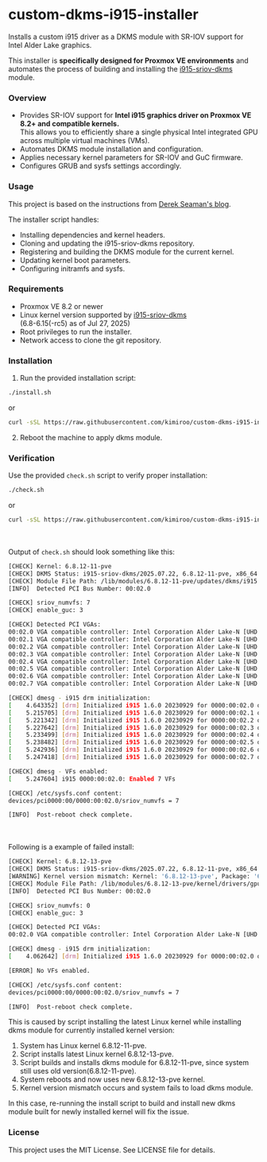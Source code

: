 # custom-dkms-i915-installer

Installs a custom i915 driver as a DKMS module with SR-IOV support for Intel Alder Lake graphics.

This installer is **specifically designed for Proxmox VE environments** and automates the process of building and installing the [i915-sriov-dkms](https://github.com/strongtz/i915-sriov-dkms) module.

### Overview

- Provides SR-IOV support for **Intel i915 graphics driver on Proxmox VE 8.2+ and compatible kernels.**\
  This allows you to efficiently share a single physical Intel integrated GPU across multiple virtual machines (VMs).
- Automates DKMS module installation and configuration.
- Applies necessary kernel parameters for SR-IOV and GuC firmware.
- Configures GRUB and sysfs settings accordingly.

### Usage

This project is based on the instructions from [Derek Seaman's blog](https://www.derekseaman.com/2024/07/proxmox-ve-8-2-windows-11-vgpu-vt-d-passthrough-with-intel-alder-lake.html).

The installer script handles:

- Installing dependencies and kernel headers.
- Cloning and updating the i915-sriov-dkms repository.
- Registering and building the DKMS module for the current kernel.
- Updating kernel boot parameters.
- Configuring initramfs and sysfs.

### Requirements

- Proxmox VE 8.2 or newer
- Linux kernel version supported by [i915-sriov-dkms](https://github.com/strongtz/i915-sriov-dkms)\
  (6.8-6.15(-rc5) as of Jul 27, 2025)
- Root privileges to run the installer.
- Network access to clone the git repository.

### Installation

1. Run the provided installation script:

```bash
./install.sh
```

or

```bash
curl -sSL https://raw.githubusercontent.com/kimiroo/custom-dkms-i915-installer/refs/heads/main/install.sh | bash
```
2. Reboot the machine to apply dkms module.

### Verification

Use the provided `check.sh` script to verify proper installation:

```bash
./check.sh
```

or

```bash
curl -sSL https://raw.githubusercontent.com/kimiroo/custom-dkms-i915-installer/refs/heads/main/check.sh | bash
```

\
\
Output of `check.sh` should look something like this:
```bash
[CHECK] Kernel: 6.8.12-11-pve
[CHECK] DKMS Status: i915-sriov-dkms/2025.07.22, 6.8.12-11-pve, x86_64: installed
[CHECK] Module File Path: /lib/modules/6.8.12-11-pve/updates/dkms/i915.ko
[INFO]  Detected PCI Bus Number: 00:02.0

[CHECK] sriov_numvfs: 7
[CHECK] enable_guc: 3

[CHECK] Detected PCI VGAs:
00:02.0 VGA compatible controller: Intel Corporation Alder Lake-N [UHD Graphics]
00:02.1 VGA compatible controller: Intel Corporation Alder Lake-N [UHD Graphics]
00:02.2 VGA compatible controller: Intel Corporation Alder Lake-N [UHD Graphics]
00:02.3 VGA compatible controller: Intel Corporation Alder Lake-N [UHD Graphics]
00:02.4 VGA compatible controller: Intel Corporation Alder Lake-N [UHD Graphics]
00:02.5 VGA compatible controller: Intel Corporation Alder Lake-N [UHD Graphics]
00:02.6 VGA compatible controller: Intel Corporation Alder Lake-N [UHD Graphics]
00:02.7 VGA compatible controller: Intel Corporation Alder Lake-N [UHD Graphics]

[CHECK] dmesg - i915 drm initialization:
[    4.643352] [drm] Initialized i915 1.6.0 20230929 for 0000:00:02.0 on minor 0
[    5.215705] [drm] Initialized i915 1.6.0 20230929 for 0000:00:02.1 on minor 1
[    5.221342] [drm] Initialized i915 1.6.0 20230929 for 0000:00:02.2 on minor 2
[    5.227642] [drm] Initialized i915 1.6.0 20230929 for 0000:00:02.3 on minor 3
[    5.233499] [drm] Initialized i915 1.6.0 20230929 for 0000:00:02.4 on minor 4
[    5.238482] [drm] Initialized i915 1.6.0 20230929 for 0000:00:02.5 on minor 5
[    5.242936] [drm] Initialized i915 1.6.0 20230929 for 0000:00:02.6 on minor 6
[    5.247418] [drm] Initialized i915 1.6.0 20230929 for 0000:00:02.7 on minor 7

[CHECK] dmesg - VFs enabled:
[    5.247604] i915 0000:00:02.0: Enabled 7 VFs

[CHECK] /etc/sysfs.conf content:
devices/pci0000:00/0000:00:02.0/sriov_numvfs = 7

[INFO]  Post-reboot check complete.
```

\
\
Following is a example of failed install:
```bash
[CHECK] Kernel: 6.8.12-13-pve
[CHECK] DKMS Status: i915-sriov-dkms/2025.07.22, 6.8.12-11-pve, x86_64: installed
[WARNING] Kernel version mismatch: Kernel: '6.8.12-13-pve', Package: '6.8.12-11-pve'
[CHECK] Module File Path: /lib/modules/6.8.12-13-pve/kernel/drivers/gpu/drm/i915/i915.ko
[INFO]  Detected PCI Bus Number: 00:02.0

[CHECK] sriov_numvfs: 0
[CHECK] enable_guc: 3

[CHECK] Detected PCI VGAs:
00:02.0 VGA compatible controller: Intel Corporation Alder Lake-N [UHD Graphics]

[CHECK] dmesg - i915 drm initialization:
[    4.062642] [drm] Initialized i915 1.6.0 20230929 for 0000:00:02.0 on minor 0

[ERROR] No VFs enabled.

[CHECK] /etc/sysfs.conf content:
devices/pci0000:00/0000:00:02.0/sriov_numvfs = 7

[INFO]  Post-reboot check complete.
```

This is caused by script installing the latest Linux kernel while installing dkms module for currently installed kernel version:

1. System has Linux kernel 6.8.12-11-pve.
2. Script installs latest Linux kernel 6.8.12-13-pve.
3. Script builds and installs dkms module for 6.8.12-11-pve, since system still uses old version(6.8.12-11-pve).
4. System reboots and now uses new 6.8.12-13-pve kernel.
5. Kernel version mismatch occurs and system fails to load dkms module.

In this case, re-running the install script to build and install new dkms module built for newly installed kernel will fix the issue.

### License
This project uses the MIT License. See LICENSE file for details.
